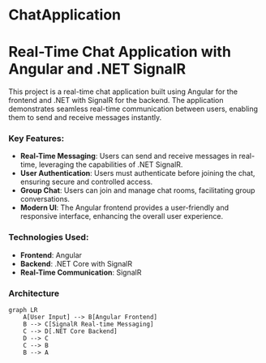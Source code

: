 # ChatApplication

# Real-Time Chat Application with Angular and .NET SignalR

This project is a real-time chat application built using Angular for the frontend and .NET with SignalR for the backend. The application demonstrates seamless real-time communication between users, enabling them to send and receive messages instantly.

### Key Features:
- **Real-Time Messaging**: Users can send and receive messages in real-time, leveraging the capabilities of .NET SignalR.
- **User Authentication**: Users must authenticate before joining the chat, ensuring secure and controlled access.
- **Group Chat**: Users can join and manage chat rooms, facilitating group conversations.
- **Modern UI**: The Angular frontend provides a user-friendly and responsive interface, enhancing the overall user experience.

### Technologies Used:
- **Frontend**: Angular
- **Backend**: .NET Core with SignalR
- **Real-Time Communication**: SignalR

### Architecture
```mermaid
graph LR
    A[User Input] --> B[Angular Frontend]
    B --> C[SignalR Real-time Messaging]
    C --> D[.NET Core Backend]
    D --> C
    C --> B
    B --> A
